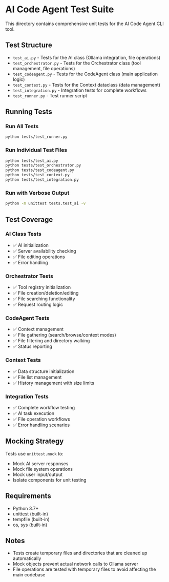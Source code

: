 # AI Code Agent Test Suite

This directory contains comprehensive unit tests for the AI Code Agent CLI tool.

## Test Structure

- `test_ai.py` - Tests for the AI class (Ollama integration, file operations)
- `test_orchestrator.py` - Tests for the Orchestrator class (tool management, file operations)
- `test_codeagent.py` - Tests for the CodeAgent class (main application logic)
- `test_context.py` - Tests for the Context dataclass (data management)
- `test_integration.py` - Integration tests for complete workflows
- `test_runner.py` - Test runner script

## Running Tests

### Run All Tests
```bash
python tests/test_runner.py
```

### Run Individual Test Files
```bash
python tests/test_ai.py
python tests/test_orchestrator.py
python tests/test_codeagent.py
python tests/test_context.py
python tests/test_integration.py
```

### Run with Verbose Output
```bash
python -m unittest tests.test_ai -v
```

## Test Coverage

### AI Class Tests
- ✅ AI initialization
- ✅ Server availability checking
- ✅ File editing operations
- ✅ Error handling

### Orchestrator Tests
- ✅ Tool registry initialization
- ✅ File creation/deletion/editing
- ✅ File searching functionality
- ✅ Request routing logic

### CodeAgent Tests
- ✅ Context management
- ✅ File gathering (search/browse/context modes)
- ✅ File filtering and directory walking
- ✅ Status reporting

### Context Tests
- ✅ Data structure initialization
- ✅ File list management
- ✅ History management with size limits

### Integration Tests
- ✅ Complete workflow testing
- ✅ AI task execution
- ✅ File operation workflows
- ✅ Error handling scenarios

## Mocking Strategy

Tests use `unittest.mock` to:
- Mock AI server responses
- Mock file system operations
- Mock user input/output
- Isolate components for unit testing

## Requirements

- Python 3.7+
- unittest (built-in)
- tempfile (built-in)
- os, sys (built-in)

## Notes

- Tests create temporary files and directories that are cleaned up automatically
- Mock objects prevent actual network calls to Ollama server
- File operations are tested with temporary files to avoid affecting the main codebase


